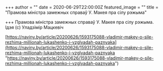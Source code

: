 +++
author = ""
date = 2020-06-29T22:00:00Z
featured_image = ""
title = "Прамова міністра замежных справаў У. Макея пра сілу рэжыма"

+++
Прамова міністра замежных справаў У. Макея пра сілу рэжыма. Ідэя (с) Уладзімір Мацкевіч

[https://naviny.by/article/20200626/1593175088-vladimir-makey-o-sile-rezhima-millionah-lukashenko-i-vzglyadah-paznyaka](https://naviny.by/article/20200626/1593175088-vladimir-makey-o-sile-rezhima-millionah-lukashenko-i-vzglyadah-paznyaka "https://naviny.by/article/20200626/1593175088-vladimir-makey-o-sile-rezhima-millionah-lukashenko-i-vzglyadah-paznyaka")